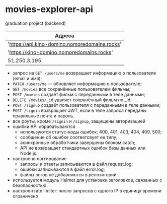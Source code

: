 # movies-explorer-api
graduation project (backend)

| Адреса      |
| ------------- |
| 'https://api.kino-domino.nomoredomains.rocks'     |
| 'https://kino-domino.nomoredomains.rocks'     |
| 51.250.3.195  |

* запрос на `GET /users/me` возвращает информацию о пользователе (email и имя);
* `PATCH /users/me` — обновляет информацию о пользователе;
* `GET /movies` все сохранённые пользователем фильмы;
* `POST /movies` создаёт фильм с переданными в теле данными;
* `DELETE /movies/_id` удаляет сохранённый фильм по _id;
* `POST /signup` создаёт пользователя с переданными в теле данными;
* `POST /signin` возвращает JWT, если в теле запроса переданы правильные почта и пароль.
* все роуты, кроме `/signin` и `/signup`, защищены авторизацией
* ошибки API обрабатываются
    * используются статус-коды ошибок: 400, 401, 403, 404, 409, 500;
    * сообщение об ошибке соответсвует ее типу;
    * асинхронные обработчики завершены блоком catch;
    * API не возвращает стандартных ошибок базы данных или Node.js.
* настроено логгирование
    * запросы и ответы записываются в файл request.log;
    * ошибки записываются в файл error.log;
    * файлы логов не добавляются в репозиторий.
* используется модуль Helmet для установки заголовков, связанных с безопасностью
* настроен rate limiter: число запросов с одного IP в единицу времени ограничено
